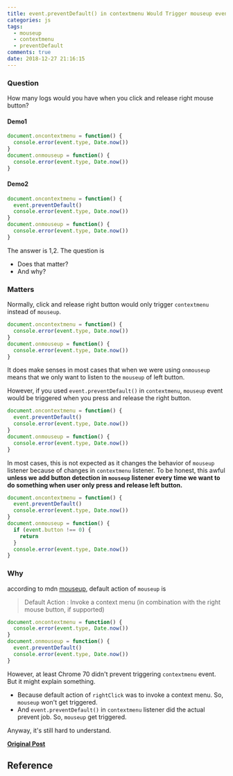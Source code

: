 ```yaml
---
title: event.preventDefault() in contextmenu Would Trigger mouseup event
categories: js
tags:
  - mouseup
  - contextmenu
  - preventDefault
comments: true
date: 2018-12-27 21:16:15
---
```


### Question

How many logs would you have when you click and release right mouse button?

#### Demo1

```js
document.oncontextmenu = function() {
  console.error(event.type, Date.now())
}
document.onmouseup = function() {
  console.error(event.type, Date.now())
}
```

#### Demo2

```js
document.oncontextmenu = function() {
  event.preventDefault()
  console.error(event.type, Date.now())
}
document.onmouseup = function() {
  console.error(event.type, Date.now())
}
```

The answer is 1,2. The question is

- Does that matter?
- And why?

### Matters

Normally, click and release right button would only trigger `contextmenu` instead of `mouseup`.

```js
document.oncontextmenu = function() {
  console.error(event.type, Date.now())
}
document.onmouseup = function() {
  console.error(event.type, Date.now())
}
```

It does make senses in most cases that when we were using `onmouseup` means that we only want to listen to the `mouseup` of left button.

However, if you used `event.preventDefault()` in `contextmenu`, `mouseup` event would be triggered when you press and release the right button.

```js
document.oncontextmenu = function() {
  event.preventDefault()
  console.error(event.type, Date.now())
}
document.onmouseup = function() {
  console.error(event.type, Date.now())
}
```

In most cases, this is not expected as it changes the behavior of `mouseup` listener because of changes in `contextmenu` listener. To be honest, this awful **unless we add button detection in `mouseup` listener every time we want to do something when user only press and release left button.**

```js
document.oncontextmenu = function() {
  event.preventDefault()
  console.error(event.type, Date.now())
}
document.onmouseup = function() {
  if (event.button !== 0) {
    return
  }
  console.error(event.type, Date.now())
}
```

### Why

according to mdn [mouseup](https://developer.mozilla.org/en-US/docs/Web/Events/mouseup), default action of `mouseup` is

> Default Action : Invoke a context menu (in combination with the right mouse button, if supported)

```js
document.oncontextmenu = function() {
  console.error(event.type, Date.now())
}
document.onmouseup = function() {
  event.preventDefault()
  console.error(event.type, Date.now())
}
```

However, at least Chrome 70 didn't prevent triggering `contextmenu` event. But it might explain something.

- Because default action of `rightClick` was to invoke a context menu. So, `mouseup` won't get triggered.
- And `event.preventDefault()` in `contextmenu` listener did the actual prevent job. So, `mouseup`
  get triggered.

Anyway, it's still hard to understand.

[**Original Post**](https://github.com/xianshenglu/blog/issues/64)

## Reference
